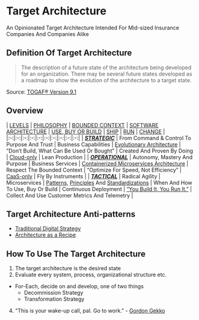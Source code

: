 # Target Architecture
An Opinionated Target Architecture Intended For Mid-sized Insurance Companies And Companies Alike

## Definition Of Target Architecture
> The description of a future state of the architecture being developed for an organization. There may be several future states developed as a roadmap to show the evolution of the architecture to a target state.

Source: [TOGAF® Version 9.1](http://pubs.opengroup.org/architecture/togaf9-doc/arch/chap03.html#tag_03_71)

## Overview
| [LEVELS](https://github.com/LarsBarkman/target-architecture/blob/master/levels.md)  | [PHILOSOPHY](https://github.com/LarsBarkman/target-architecture/blob/master/philosophy.md)  | [BOUNDED CONTEXT](https://github.com/LarsBarkman/target-architecture/blob/master/bounded-context.md#bounded-context)  | [SOFTWARE ARCHITECTURE](https://github.com/LarsBarkman/target-architecture/blob/master/software-architecture.md)  | [USE, BUY OR BUILD](https://github.com/LarsBarkman/target-architecture/blob/master/use-buy-or-build.md)  | [SHIP](https://github.com/LarsBarkman/target-architecture/blob/master/ship.md)  | [RUN](https://github.com/LarsBarkman/target-architecture/blob/master/run.md)  | [CHANGE](https://github.com/LarsBarkman/target-architecture/blob/master/change.md)  |
|:-:|:-:|:-:|:-:|:-:|:-:|:-:|:-:|:-:|:-:|
| [***STRATEGIC***](https://github.com/LarsBarkman/target-architecture/blob/master/levels.md#strategic-level)  | From Command & Control To Purpose And Trust  | Business Capabilities  | [Evolutionary Architecture](https://github.com/LarsBarkman/target-architecture/blob/master/architecture.md#evolutionary-architecture)  | ”Don’t Build, What Can Be Used Or Bought”  | Created And Proven By Doing  | [Cloud-only](https://github.com/LarsBarkman/target-architecture/blob/master/run.md#cloud-only)  | Lean Production  |
| [***OPERATIONAL***](https://github.com/LarsBarkman/target-architecture/blob/master/levels.md#operational-level)  | Autonomy, Mastery And Purpose  | Business Services  | [Containerized Microservices Architecture](https://github.com/LarsBarkman/target-architecture/blob/master/architecture.md#containerized-microservices-architecture)  | Respect The Bounded Context  | “Optimize For Speed, Not Efficiency”  | [CaaS-only](https://github.com/LarsBarkman/target-architecture/blob/master/run.md#containers-as-a-service-caas-only)  | Fly By Instruments  |
| [***TACTICAL***](https://github.com/LarsBarkman/target-architecture/blob/master/levels.md#tactical-level)  | Radical Agility  | Microservices  | [Patterns](https://github.com/LarsBarkman/target-architecture/blob/master/patterns.md), [Principles](https://github.com/LarsBarkman/target-architecture/blob/master/principles.md) And [Standardizations](https://github.com/LarsBarkman/target-architecture/blob/master/standardizations.md)  | When And How To Use, Buy Or Build  | Continuous Deployment  | [“You Build It, You Run It.”](https://github.com/LarsBarkman/target-architecture/blob/master/run.md#you-build-it-you-run-it)  | Collect And Use Customer Metrics And Telemetry  |

## Target Architecture Anti-patterns
* [Traditional Digital Strategy](https://www.thoughtworks.com/insights/blog/digital-strategy-dead)
* [Architecture as a Recipe](http://doveltech.com/innovation/the-beginning-of-the-end-for-enterprise-architecture-frameworks/)

## How To Use The Target Architecture
1. The target architecture is the desired state
2. Evaluate every system, process, organizational structure etc.
 * For-Each, decide on and develop, one of two things
   * Decommission Strategy
    * Transformation Strategy
4. "This is your wake-up call, pal. Go to work." - [Gordon Gekko](http://www.imdb.com/title/tt0094291/quotes)

